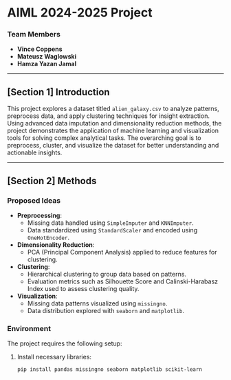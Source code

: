 # **AIML 2024-2025 Project**

### **Team Members**
- **Vince Coppens**
- **Mateusz Waglowski**
- **Hamza Yazan Jamal**

---

## **[Section 1] Introduction**

This project explores a dataset titled `alien_galaxy.csv` to analyze patterns, preprocess data, and apply clustering techniques for insight extraction. Using advanced data imputation and dimensionality reduction methods, the project demonstrates the application of machine learning and visualization tools for solving complex analytical tasks. The overarching goal is to preprocess, cluster, and visualize the dataset for better understanding and actionable insights.

---

## **[Section 2] Methods**

### **Proposed Ideas**
- **Preprocessing**:
  - Missing data handled using `SimpleImputer` and `KNNImputer`.
  - Data standardized using `StandardScaler` and encoded using `OneHotEncoder`.
- **Dimensionality Reduction**:
  - PCA (Principal Component Analysis) applied to reduce features for clustering.
- **Clustering**:
  - Hierarchical clustering to group data based on patterns.
  - Evaluation metrics such as Silhouette Score and Calinski-Harabasz Index used to assess clustering quality.
- **Visualization**:
  - Missing data patterns visualized using `missingno`.
  - Data distribution explored with `seaborn` and `matplotlib`.

### **Environment**
The project requires the following setup:
1. Install necessary libraries:
   ```bash
   pip install pandas missingno seaborn matplotlib scikit-learn